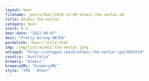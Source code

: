 ```yaml
---
layout: beer
filename: _posts/beer/2016-11-09-atomic-the-nectar.md
title: Atomic the nectar
category: beer
score: 6.5
beer-date: "2022-08-07"
desc: "Pretty boring NEIPA"
permalink: /beer/:title.html
img: /img/list/atomic-the-nectar.jpeg
untappd: "https://untappd.com/b/atomic-the-nectar-ipa/4693519"
country: "Australia"
brewery: "Atomic"
breweryURL: "breweryURL"
style: "IPA - Other"
---
```

